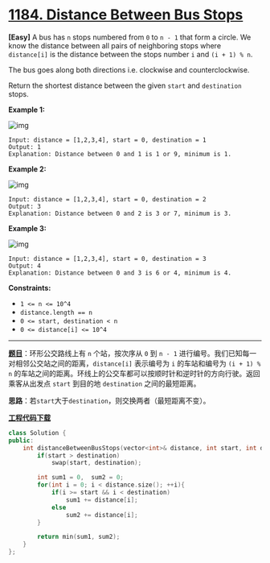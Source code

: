 # [1184. Distance Between Bus Stops](https://leetcode.com/problems/distance-between-bus-stops/)

**[Easy]** A bus has `n` stops numbered from `0` to `n - 1` that form a circle. We know the distance between all pairs of neighboring stops where `distance[i]` is the distance between the stops number `i` and `(i + 1) % n`.

The bus goes along both directions i.e. clockwise and counterclockwise.

Return the shortest distance between the given `start` and `destination` stops.



**Example 1:**

![img](https://assets.leetcode.com/uploads/2019/09/03/untitled-diagram-1.jpg)

```
Input: distance = [1,2,3,4], start = 0, destination = 1
Output: 1
Explanation: Distance between 0 and 1 is 1 or 9, minimum is 1.
```



**Example 2:**

![img](https://assets.leetcode.com/uploads/2019/09/03/untitled-diagram-1-1.jpg)

```
Input: distance = [1,2,3,4], start = 0, destination = 2
Output: 3
Explanation: Distance between 0 and 2 is 3 or 7, minimum is 3.
```



**Example 3:**

![img](https://assets.leetcode.com/uploads/2019/09/03/untitled-diagram-1-2.jpg)

```
Input: distance = [1,2,3,4], start = 0, destination = 3
Output: 4
Explanation: Distance between 0 and 3 is 6 or 4, minimum is 4.
```



**Constraints:**

- `1 <= n <= 10^4`
- `distance.length == n`
- `0 <= start, destination < n`
- `0 <= distance[i] <= 10^4`

-----

**[题目](https://leetcode-cn.com/problems/distance-between-bus-stops/)**：环形公交路线上有 `n` 个站，按次序从 `0` 到 `n - 1` 进行编号。我们已知每一对相邻公交站之间的距离，`distance[i]` 表示编号为 `i` 的车站和编号为 `(i + 1) % n` 的车站之间的距离。环线上的公交车都可以按顺时针和逆时针的方向行驶。返回乘客从出发点 `start` 到目的地 `destination` 之间的最短距离。

**思路**：若`start`大于`destination`，则交换两者（最短距离不变）。

[**工程代码下载**](https://github.com/shenkh/leetcode)

```cpp
class Solution {
public:
    int distanceBetweenBusStops(vector<int>& distance, int start, int destination) {
        if(start > destination)
            swap(start, destination);

        int sum1 = 0,  sum2 = 0;
        for(int i = 0; i < distance.size(); ++i){
            if(i >= start && i < destination)
                sum1 += distance[i];
            else
                sum2 += distance[i];
        }

        return min(sum1, sum2);
    }
};
```
